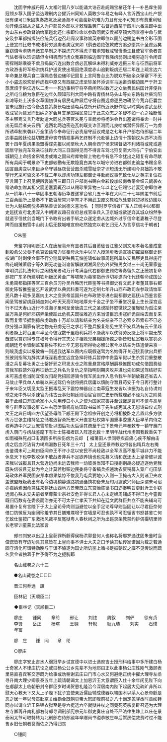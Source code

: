 <!-- { "loadSidebar": true } -->
　　沈固字仲威丹阳人太祖时固八岁以能诵大诰召赴阙赐宝楮还年十一补邑庠生弱冠领乡荐入国子监选理刑内台擢沂州同知人莫敢少年易之有峄人言沂西宝山社产银旧有课可□米固执奏故坑及泉通海不可凿凿新坑难为力且有无不可知即有费重利轻勿开便成祖从之征入为户部员外郎以才敕理盐筴广右督运西茶于四川六番进郎中出为山东右参政督饷给军迤北还仁宗即位命以参政同武安侯郑亨镇大同宣德中命与武安及参军都指挥张俭统兵行边召赴阙议事称旨英宗即位以固劳边赐玺书白金彩币固上便宜曰比敕书戒诸将穷追虏者虏寇来如飞鹞去若绝弦敕戒穷追恐堕其计圣虑远矣臣窃谓今虏势尚微宜早制之不探虎穴不得虎子若虏知我戒轻慢渐生且使官军勇者丧气怯者得以饰词请但令相机而行虏众我寡则临边固守我强虏弱则出境穷追时令闲谍密探贼踪乘彼不虞且捣巢穴连出数合虏必瓦解纵未得利威亦远振三年与征西前将军方政游击将军杨洪统兵护送贡使出境因绝漠度赤山追剿叛虏还居二年连上疏言边六年命兼总理兵食二事赐总督边储印记固复上言阿鲁台比为脱欢所破余众窜塞下不无小小盗边脱欢骄矜虎视中原又有觊觎之虑至轸圣怀添调军马运畜资粮边圉严于扞卫蒸庶烦于供亿近以二虏一一死边事稍宁将卒燕闲然以数万之众坐费民供国计非便兵之所屯刍粮为急臣在边年久颇知形利大同中路有青杨林马头山等处东路有烂柴沟阳和滩等处土沃多水草国初俱有居民屯种厥后守将自图远虏逐民勿耕至今荒弃臣曩尝言未见施行古今备边良策莫长屯田请屯兵戍所开耕所近沃野作息以时乘闲讲武至秋收成官为敛发而出纳之岁会月支足国裕民莫过于此夫众志之多疑不如一心之独断惟圣主察焉又言乃者勅遣大同总兵等官朱冕与宣武参将杨洪会兵出塞诸将奉命一时并出无留后者夫云朔广远西北两边密迩瓦刺既变诈叵测而兀良哈或濳怀异图万一为虏所诱牵制来袭非万全策请今奉命征行必责居守廷议咸是之七年升户部右侍郎居二年边事益殷廷论益切既遭母丧夺情视事再乞终制不允赴镇上边情十策朝议从违不决而罢十四年夏虏果渝盟得谍先报以闻至秋大入朝命西宁侯宋瑛督战不利诸将或死或遁固居守独完车驾亲征驻跸大同三日固得见而不得言车驾北狩复至大同与广宁伯安出城朝见上命括金帛犒虏或难之固曰府库物皆上物也今有急不命犹出之矧复有命尽献所有具闻于朝景帝下吏部较勘有无欺隐竟白其冬以城守劳进右都御史谕玺书赐金帛固言自虏变以来臣承命守城昼夜营营图杀贼雪耻奈才识短浅无所建明今具拙策不敢望行乞采可否文多不载二年以却虏功转左都御史寻赴阙议事乞致仕从之英宗复位石亨言固于上召见便殿褒谕再三即日升户部尚书赐白金彩段加岐南香带金织云鹤袭衣赠诰命加赠其祖父宸游嘉宴辄召以从赐珍果异物三年以老乞归赐钞若宴宪宗即位进从一阶年八十一卒固事五朝洊历华要遂掌台省几五十年在大同二十七年赐玺书前后三百余函所上章奏不下数百居常兴学育才不用武卫废文教临危处变捄贷拯败边圉以壮为人魁梧倜傥多筹略善谈论尚德义喜功名 【 同时罗亨信者广东人正统中以都御史廵抚宣府北虏深入中朝建议趣召宣府总戎官率兵入卫京城或欲遂弃其城众纷然争就道亨信仗剑当城门下令敢有出者手斩之众遂定虏从边城外过亨信命老妻稚子尽登陴而自援枹雪中山前山后无数城唯宣府屹然独完以老乞归无人为言亨信功于朝者】 

　　○朱鉴 

　　朱鉴字用明晋江人在唐居亳州有显者其后自莆徙晋江鉴父则文用孝著名鉴成童刲股愈父父竟不愈哀毁踰常力贫奉母永乐中以举人授蒲圻教谕宣德初擢监察御史廵按湖广时副使佥事不行分廵属吏殃民无惮鉴请如故事周廵所属以安民察吏具得施行梅花峒贼萧启宁等久剿无功鉴诣谕皆解散湖湘风俗务外货殖男女过三十尚无室家鉴申明洪武礼法旬月之闲结亲者动万计考满当代右都御史顾佐等奏留久之正统初复命廵按广东多所建明钦州叛民黄金广等啸聚为毒鉴指示谆切亦遂向化代还朝命成国公朱勇简都指挥等官三百余员习孙吴兵略历代臣鉴等书择御史有文武才者董其事右都御史陈智推鉴鉴乞开设武学以典武科奏可遂为定制七年升山西布政司左参政请恤军民凡数十疏多见嘉纳土木之变景帝监国升右布政使寻进右副都御史廵抚山西鉴言臣闻圣驾被留虏庭倾血刺心吁天天高叩地地厚夫千金之子坐不垂堂况皇上生长深宫远行不过天寿山近行不过海子里何至舍唐虞三代之圣谟蹈怀愍徽钦之覆辙轻为孤注亲屈万乘是何奸邪窃弄坐使蹈此危机夫既往难追方来当谨臣恐虏寇奸诡百端去而复来取而复索节据剽掠杀虏动数十万却以请和结亲为名夫结亲不巳必索岁币索布不巳必欲分强以国家有限之物充丑虏无巳之求若不整兵报复殆见生灵不安兵法有云千里趋利者蹶上将百里军半至今彼寇数千里趋利兵将不蹶我军以佚待劳反蹶上将军岂无故哉彼以赏罚得专其权号令得行其志父子相救兄弟相援所掠之物皆归私室我以赏罚必闻朝廷号令皆制监军将佐不和士卒无恩有所得物必解公家今以结亲为繇遣使来京一则觇我虚实以报彼酋一则通我达军以图内应既假送驾为名姑得开关迎接我欲出兵拒抗彼则指驾为辞其谋既深我虑宜远宜急择将练兵暂停中贵监军假以生杀赏罚重整散漫之兵复募壮勇之士罄奸邪之积发太仓之陈重悬赏格厚酬爵禄惟图功成勿惜国费给赏我军胜馈外寇再征勤王之兵名为复仇之举指明刻期夹攻并进也先如果送驾结好实未可喜虚愈当防宜使收归胡党招回游骑令我军民出作入息令我牛羊朝放暮还省去人马敛止甲兵单人单骑以来送驾仍令骁将拥兵居庸以慎防守暂且苟安于今日再行整计于来年臣又切见太监王振毒乱天下震惊神器自江南草寇生发皆以诛振为名自侍讲刘球之死中外以杀諌官为讳古云事归朝廷则治宦官则亡史册所载理必不诬为厉之阶莫甚于此经曰开国承家小人勿用传曰小人之使为国家灾害并至诚哉是言可不慎与高皇帝与群臣议事必屏去左右恐泄事机有妨国政书曰监于先生成宪其永无愆诗曰仪式刑文王之典日靖四方伏望圣母陛下郕王殿下念祖宗开创之劳将相披卧之苦置此多方欲传万世张主维持急立储君选智勇托忠义开直言杜权势军国重事委重大臣早革内侍之权再造中兴之业庶雪前耻以图后功太后读其疏至于泣下景帝元年奉敕专一镇守鴈门虏入鴈门与虏战鉴麾下有壮士陈福者跃入阵逐北数十里明年战代州虏围我数重矢下如雨福殊死战□击溃围多所杀伤虏为云却 【 福莆田人愤同辱疾首痛心疾不解由击虏之后血污沾背力竭病渴数日死年三十六】 太上皇还景帝敕边将各出精兵左右掩击鉴谓未可上疏曰臣闻帝王不许小忿以安民不尚轻敌以全军汉高不报平城非力不能休息天下也李牧收保不敢战者非兵不足欲养镜也也先慕义请和送还太上皇帝彼以诚来我以诚报且其大营近边尚未远去我师一动彼类当知不曰搜剔别胡必疑追逐他党我既失信彼且无状为今之计莫若慰赈边民委将守备犒兵招逋劝农资税募入粟广屯田孳马政休养军民固安邦本虏果桀惊不悛我乃屯兵要地小入则一卫掩击大入则诸卫夹攻盖彼盟既叛我出有名今边境稍静道路初通刍饷初备未及旬月遽欲兴师臣深谓未可诏亦嘉纳焉因命兼往来廵抚山西地方景帝既立东宫贻陈循书曰迩奉明旨更封沂王仆窃远闻心殊未安夫前者至尊蒙尘宗社安危非得长君人心未定姬周辅成不得巳也今銮舆既归历数有在委裘而治亦无不可太子仁孝天下共知在廷文武群臣共立不能夹辅乌可易置仆复有言陛下于太上皇论骨肉则当避位以全手足论尊卑则当固让以尽君臣奈何借口防微反为幽闭珍羞节其日膳雉堞增于宫墙是可忍也孰不可忍循省书怒甚鉴亡何乞致仕鉴按广东激扬风裁平反冤狱粤人春秋祠之所为出廵录条教禁约排偶撮切里师长老挈训童蒙比法家言 

　　郎曰刘安以出见上皇获罪所繇得侯杨洪郭登何人也称名将耶罗通沈固朱鉴时当倥偬皆有守边功具其意皆在上皇而事不详士大夫之口予读其私传家谱因为载之若通固守清化可谓特劲晚与于谦不恊遂为国史所讥鉴上循书足振朝议之靡不见传说而疏名赏金者独着于世予得不为之扼腕耶 

　　名山藏卷之六十三 

　　●名山藏卷之□□□ 

　　晋江何乔远　譔 

　　臣林记（天顺臣二） 

　　◆臣林记（天顺臣二） 

　　廖庄 
　　锺同 
　　章纶 
　　邢让 
　　刘铉 
　　周叙 
　　刘俨 
　　徐有贞 
　　李贤 
　　岳正 
　　杨瑄 
　　王翱 
　　轩輗 
　　耿九畴 
　　刘实 
　　石璞 
　　年富 

　　廖　庄　　锺　同　　章　纶 

　　○廖庄 

　　廖庄字安止吉水人弱冠举乡试宣德中以进士选庶吉士授刑科给事中多所建白杨士奇家人不律庄抗论之或曰杨公公乡先辈不为地耶曰正以此事杨公庄性刚气激顾表里易直喜宾客交游既为给事或劝稍谢去庄曰门市心水又何避绝正统中擢大理寺左丞寻升南大理少卿景泰五年上疏请朝谒太上加恩沂王大意谓臣入仕十余年闲见陛下向在郕邸太上临朝册封令群臣岁时谒贺恩礼隆洽今深居南内陛下起居大见疏旷非所以慰天心教天下又太上子陛下犹子宜使亲近儒臣辅成德器以端国木以系人心景帝繇是恶之居一年以母丧赴京关给勘合既朝见帝大怒即陛前杖之八十谪定羗驿丞时章纶锺同亦以请立沂王系锦衣狱至是寺六梃选六卒就狱并杖之同竟死英宗复辟召还为大理左寺卿再升南礼部右侍郎寻调刑部宪宗元年御史奏庄自处不严法律生踈上以庄在景泰闲太节可取特转为北刑部右侍郎踰年卒赠尚书谥恭敏庄卒后鬻房偿敛费时过不能售乡旧仕朝者裒而佐之乃得归丧 

　　○锺同 

